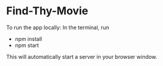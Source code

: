 # Find-Thy-Movie

To run the app locally:
In the terminal, run
- npm install
- npm start

This will automatically start a server in your browser window.
